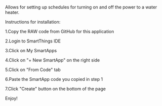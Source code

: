 Allows for setting up schedules for turning on and off the power to a water heater.

Instructions for installation:

1.Copy the RAW code from GitHub for this application

2.Login to SmartThings IDE

3.Click on My SmartApps

4.Click on "+ New SmartApp" on the right side

5.Click on "From Code" tab

6.Paste the SmartApp code you copied in step 1

7.Click "Create" button on the bottom of the page

Enjoy!

